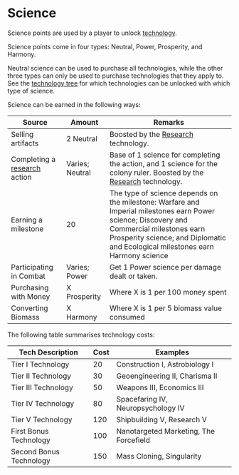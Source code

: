 # Science

Science points are used by a player to unlock [technology](technology.md).

Science points come in four types: Neutral, Power, Prosperity, and Harmony.

Neutral science can be used to purchase all technologies, while the other three types can only be used to purchase technologies that they apply to. See the [technology tree](../reference/technology_tree.md) for which technologies can be unlocked with which type of science.

Science can be earned in the following ways:

| Source                                                 | Amount          | Remarks                                                                                                                                                                                                                      |
|--------------------------------------------------------|-----------------|------------------------------------------------------------------------------------------------------------------------------------------------------------------------------------------------------------------------------|
| Selling artifacts                                      | 2 Neutral       |              Boosted by the [Research](../technology/research.md) technology.                                                                                                                                                                                                                |
| Completing a [research](../actions/research.md) action | Varies; Neutral | Base of 1 science for completing the action, and 1 science for the colony ruler. Boosted by the [Research](../technology/research.md) technology.                                                                            |
| Earning a milestone                                    | 20              | The type of science depends on the milestone: Warfare and Imperial milestones earn Power science; Discovery and Commercial milestones earn Prosperity science; and Diplomatic and Ecological milestones earn Harmony science |
| Participating in Combat                                | Varies; Power   | Get 1 Power science per damage dealt or taken.                                                                                                                                                                               |
| Purchasing with Money                                  | X Prosperity    | Where X is 1 per 100 money spent                                                                                                                                                                                             |
| Converting Biomass                                     | X Harmony       | Where X is 1 per 5 biomass value consumed                                                                                                                                                                                    |

The following table summarises technology costs:

| Tech Description        | Cost | Examples                               |
|-------------------------|------|----------------------------------------|
| Tier I Technology       | 20   | Construction I, Astrobiology I         |
| Tier II Technology      | 30   | Geoengineering II, Charisma II         |
| Tier III Technology     | 50   | Weapons III, Economics III             |
| Tier IV Technology      | 80   | Spacefaring IV, Neuropsychology IV     |
| Tier V Technology       | 120  | Shipbuilding V, Research V             |
| First Bonus Technology  | 100  | Nanotargeted Marketing, The Forcefield |
| Second Bonus Technology | 150  | Mass Cloning, Singularity              |
